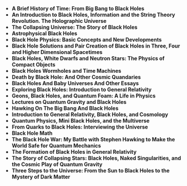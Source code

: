 <ul>
                                <li><b><a target="_blank" href="https://github.com/manjunath5496/Git-Books/blob/master/git(1).pdf" style="text-decoration:none;">A Brief History of Time: From Big Bang to Black Holes </a></b></li>
                                <li><b><a target="_blank" href="https://github.com/manjunath5496/Git-Books/blob/master/git(2).pdf" style="text-decoration:none;">An Introduction to Black Holes, Information and the String Theory Revolution. The Holographic Universe</a></b></li>
                                <li><b><a target="_blank" href="https://github.com/manjunath5496/Git-Books/blob/master/git(3).pdf" style="text-decoration:none;">The Collapsing Universe: The Story of Black Holes</a></b></li>
                               
<li><b><a target="_blank" href="https://github.com/manjunath5496/Git-Books/blob/master/git(4).pdf" style="text-decoration:none;">Astrophysical Black Holes</a></b></li>
                                <li><b><a target="_blank" href="https://github.com/manjunath5496/Git-Books/blob/master/git(5).rar" style="text-decoration:none;">Black Hole Physics: Basic Concepts and New Developments </a></b></li>
                                
 <li><b><a target="_blank" href="https://github.com/manjunath5496/Git-Books/blob/master/git(6).pdf" style="text-decoration:none;">Black Hole Solutions and Pair Creation of Black Holes in Three, Four and Higher Dimensional Spacetimes</a></b></li>
                          
<li><b><a target="_blank" href="https://github.com/manjunath5496/Git-Books/blob/master/git(7).rar" style="text-decoration:none;">Black Holes, White Dwarfs and Neutron Stars: The Physics of Compact Objects </a></b></li>
                                <li><b><a target="_blank" href="https://github.com/manjunath5496/Git-Books/blob/master/git(8).pdf" style="text-decoration:none;">Black Holes Wormholes and Time Machines</a></b></li>
                                <li><b><a target="_blank" href="https://github.com/manjunath5496/Git-Books/blob/master/git(9).pdf" style="text-decoration:none;">Death by Black Hole: And Other Cosmic Quandaries </a></b></li>
                                
<li><b><a target="_blank" href="https://github.com/manjunath5496/Git-Books/blob/master/git(10).pdf" style="text-decoration:none;">Black Holes And Baby Universes And Other Essays </a></b></li>  
        
<li><b><a target="_blank" href="https://github.com/manjunath5496/Git-Books/blob/master/git(11).pdf" style="text-decoration:none;">Exploring Black Holes: Introduction to General Relativity </a></b></li>
                                <li><b><a target="_blank" href="https://github.com/manjunath5496/Git-Books/blob/master/git(12).pdf" style="text-decoration:none;"> Geons, Black Holes, and Quantum Foam: A Life in Physics</a></b></li>
 <li><b><a target="_blank" href="https://github.com/manjunath5496/Git-Books/blob/master/git(13).pdf" style="text-decoration:none;">Lectures on Quantum Gravity and Black Holes</a></b></li> 
 
 <li><b><a target="_blank" href="https://github.com/manjunath5496/Git-Books/blob/master/git(14).pdf" style="text-decoration:none;">Hawking On The Big Bang And Black Holes</a></b></li>
                                <li><b><a target="_blank" href="https://github.com/manjunath5496/Git-Books/blob/master/git(15).pdf" style="text-decoration:none;">Introduction to General Relativity, Black Holes, and Cosmology </a></b></li>

  
 <li><b><a target="_blank" href="https://github.com/manjunath5496/Git-Books/blob/master/git(16).pdf" style="text-decoration:none;">Quantum Physics, Mini Black Holes, and the Multiverse</a></b></li>
                                <li><b><a target="_blank" href="https://github.com/manjunath5496/Git-Books/blob/master/git(17).pdf" style="text-decoration:none;">From Quarks to Black Holes: Interviewing the Universe </a></b></li>
                                
  <li><b><a target="_blank" href="https://github.com/manjunath5496/Git-Books/blob/master/git(18).pdf" style="text-decoration:none;">Black Hole Math</a></b></li>
                                <li><b><a target="_blank" href="https://github.com/manjunath5496/Git-Books/blob/master/git(19).pdf" style="text-decoration:none;">The Black Hole War: My Battle with Stephen Hawking to Make the World Safe for Quantum Mechanics</a></b></li>
         <li><b><a target="_blank" href="https://github.com/manjunath5496/Git-Books/blob/master/git(20).pdf" style="text-decoration:none;">The Formation of Black Holes in General Relativity </a></b></li>                                                           
                     <li><b><a target="_blank" href="https://github.com/manjunath5496/Git-Books/blob/master/git(21).pdf" style="text-decoration:none;">The Story of Collapsing Stars: Black Holes, Naked Singularities, and the Cosmic Play of Quantum Gravity</a></b></li>
         <li><b><a target="_blank" href="https://github.com/manjunath5496/Git-Books/blob/master/git(22).pdf" style="text-decoration:none;">Three Steps to the Universe: From the Sun to Black Holes to the Mystery of Dark Matter </a></b></li>                                
                                
                                
                                
                                
                                
                                
                                
 
 </ul>
